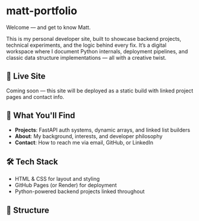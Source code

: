 # matt-portfolio

Welcome — and get to know Matt.

This is my personal developer site, built to showcase backend projects, technical experiments, and the logic behind every fix. It’s a digital workspace where I document Python internals, deployment pipelines, and classic data structure implementations — all with a creative twist.

## 🔗 Live Site

Coming soon — this site will be deployed as a static build with linked project pages and contact info.

## 🧠 What You'll Find

- **Projects**: FastAPI auth systems, dynamic arrays, and linked list builders
- **About**: My background, interests, and developer philosophy
- **Contact**: How to reach me via email, GitHub, or LinkedIn

## 🛠 Tech Stack

- HTML & CSS for layout and styling
- GitHub Pages (or Render) for deployment
- Python-powered backend projects linked throughout

## 📁 Structure
